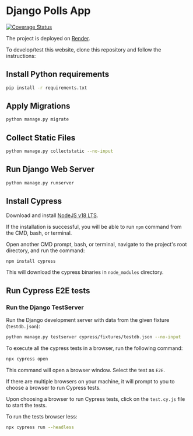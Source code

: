 # Django Polls App

[![Coverage Status](./coverage-badge.svg)](./htmlcov/index.html)

The project is deployed on [Render](https://polls-app-2iql.onrender.com/).

To develop/test this website, clone this repository and follow the instructions:

## Install Python requirements

```bash
pip install -r requirements.txt
```

## Apply Migrations

```bash
python manage.py migrate
```

## Collect Static Files

```bash
python manage.py collectstatic --no-input
```


## Run Django Web Server

```bash
python manage.py runserver
```

## Install Cypress

Download and install [NodeJS v18 LTS](https://nodejs.org/en/download/).

If the installation is successful, you will be able to run `npm` command from the CMD, bash, or terminal.

Open another CMD prompt, bash, or terminal, navigate to the project's root directory, and run the command:

```bash
npm install cypress
```

This will download the cypress binaries in `node_modules` directory.


## Run Cypress E2E tests

### Run the Django TestServer
Run the Django development server with data from the given fixture (`testdb.json`):

```bash
python manage.py testserver cypress/fixtures/testdb.json --no-input
```

To execute all the cypress tests in a browser, run the following command:
```bash
npx cypress open
```
This command will open a browser window. Select the test as `E2E`.

If there are multiple browsers on your machine, it will prompt to you to choose a browser to run Cypress tests.

Upon choosing a browser to run Cypress tests, click on the `test.cy.js` file to start the tests.

To run the tests browser less:
```bash
npx cypress run --headless
```